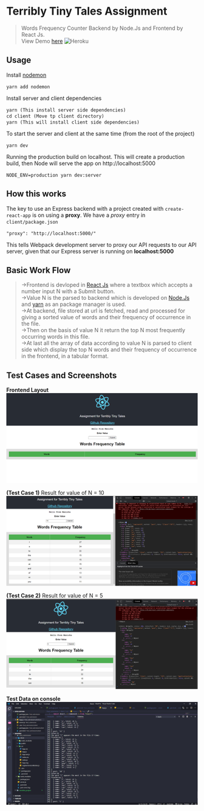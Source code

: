 # Terribly Tiny Tales Assignment

> Words Frequency Counter Backend by Node.Js and Frontend by React Js.<br>
View Demo [here](https://terriblytinytales-assignment.herokuapp.com/) ![Heroku](https://heroku-badge.herokuapp.com/?app=heroku-badge)<br>

## Usage
Install [nodemon](https://github.com/remy/nodemon)

```
yarn add nodemon
```

Install server and client dependencies

```
yarn (This install server side dependencies)
cd client (Move tp client directory)
yarn (This will install client side dependencies)
```

To start the server and client at the same time (from the root of the project)

```
yarn dev
```

Running the production build on localhost. This will create a production build, then Node will serve the app on http://localhost:5000

```
NODE_ENV=production yarn dev:server
```

## How this works

The key to use an Express backend with a project created with `create-react-app` is on using a **proxy**. We have a _proxy_ entry in `client/package.json`

```
"proxy": "http://localhost:5000/"
```
This tells Webpack development server to proxy our API requests to our API server, given that our Express server is running on **localhost:5000**

## Basic Work Flow
>->Frontend is devloped in [React Js](https://reactjs.org/) where a textbox which accepts a number input N with a Submit button.<br>
->Value N is the parsed to backend which is developed on [Node.Js](https://nodejs.org/) and [yarn](https://yarnpkg.com/) as an package manager is used.<br>
->At backend, file stored at url is fetched, read and processed for giving a sorted value of words and their frequency of occurrence in the file.<br>
->Then on the basis of value N it  return the top N most frequently occurring words in this file.<br>
->At last all the array of data according to value N is parsed to client side which display the top N words and their frequency of occurrence in the frontend, in a tabular format.

## Test Cases and Screenshots
**Frontend Layout**
![](Screenshots/Screenshot%20(65).png)

**(Test Case 1)** Result for value of N = 10
![](Screenshots/Screenshot%20(67).png)

**(Test Case 2)** Result for value of N = 5
![](Screenshots/Screenshot%20(69).png)

**Test Data on console**
![](Screenshots/Screenshot%20(70).png)
